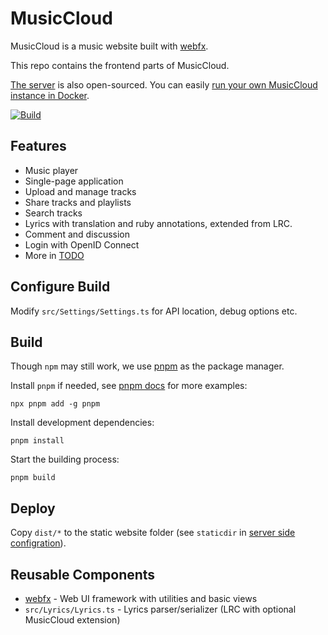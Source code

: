 # MusicCloud

MusicCloud is a music website built with [webfx](https://github.com/lideming/webfx).

This repo contains the frontend parts of MusicCloud.

[The server](https://github.com/lideming/MusicCloudServer) is also open-sourced.
You can easily [run your own MusicCloud instance in Docker](https://github.com/lideming/MusicCloudServer#run-in-docker-).

[![Build](https://github.com/lideming/MusicCloud/actions/workflows/main.yml/badge.svg)](https://github.com/lideming/MusicCloud/actions/workflows/main.yml)


## Features

* Music player
* Single-page application
* Upload and manage tracks
* Share tracks and playlists
* Search tracks
* Lyrics with translation and ruby annotations, extended from LRC.
* Comment and discussion
* Login with OpenID Connect
* More in [TODO](https://github.com/lideming/MusicCloud/projects/1)


## Configure Build

Modify `src/Settings/Settings.ts` for API location, debug options etc.


## Build

Though `npm` may still work, we use [pnpm](https://pnpm.io/) as the package manager.

Install `pnpm` if needed, see [pnpm docs](https://pnpm.io/installation) for more examples:

```
npx pnpm add -g pnpm
```

Install development dependencies:

```
pnpm install
```

Start the building process:

```
pnpm build
```


## Deploy

Copy `dist/*` to the static website folder (see `staticdir` in [server side configration](https://github.com/lideming/MusicCloudServer/blob/master/appsettings.json)).

## Reusable Components

* [webfx](https://github.com/lideming/webfx) - Web UI framework with utilities and basic views
* `src/Lyrics/Lyrics.ts` - Lyrics parser/serializer (LRC with optional MusicCloud extension)
